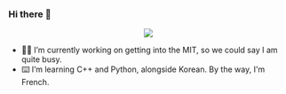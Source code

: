 ### Hi there 👋

<p align="center">
  <img src="https://github-readme-stats.vercel.app/api/?username=purpaul&bg_color=FFFFFF&title_color=C100FF&icon_color=C100FF&text_color=C100FF&show_icons=true&count_private=true">
</p>

- 👨‍💻 I’m currently working on getting into the MIT, so we could say I am quite busy.
- ⌨️ I’m learning C++ and Python, alongside Korean. By the way, I'm French.
